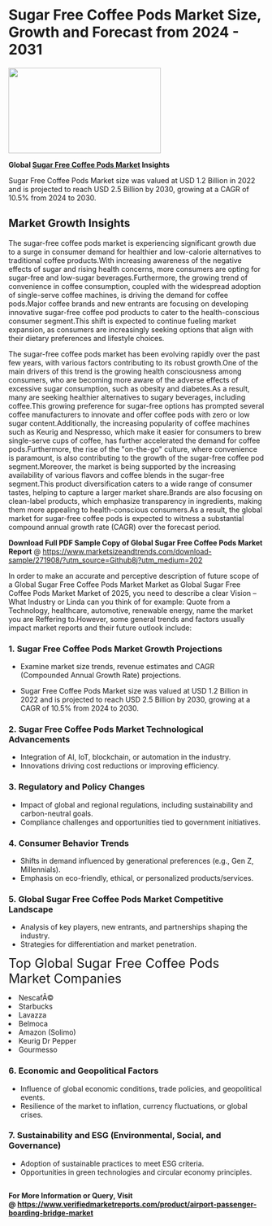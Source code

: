 <H1>Sugar Free Coffee Pods Market Size, Growth and Forecast from 2024 - 2031</H1><img class="aligncenter size-medium wp-image-584254" src="https://thirdeyenews.in/wp-content/uploads/2024/09/Global-Market-Research-300x168.jpeg" alt="" width="300" height="168" /><p><strong>Global&nbsp;<a href="https://www.marketsizeandtrends.com/download-sample/271908/?utm_source=Github8j?utm_medium=202">Sugar Free Coffee Pods Market</a> Insights</strong></p><p>Sugar Free Coffee Pods Market size was valued at USD 1.2 Billion in 2022 and is projected to reach USD 2.5 Billion by 2030, growing at a CAGR of 10.5% from 2024 to 2030.</p><p><h2>Market Growth Insights</h2> The sugar-free coffee pods market is experiencing significant growth due to a surge in consumer demand for healthier and low-calorie alternatives to traditional coffee products.With increasing awareness of the negative effects of sugar and rising health concerns, more consumers are opting for sugar-free and low-sugar beverages.Furthermore, the growing trend of convenience in coffee consumption, coupled with the widespread adoption of single-serve coffee machines, is driving the demand for coffee pods.Major coffee brands and new entrants are focusing on developing innovative sugar-free coffee pod products to cater to the health-conscious consumer segment.This shift is expected to continue fueling market expansion, as consumers are increasingly seeking options that align with their dietary preferences and lifestyle choices.<p>The sugar-free coffee pods market has been evolving rapidly over the past few years, with various factors contributing to its robust growth.One of the main drivers of this trend is the growing health consciousness among consumers, who are becoming more aware of the adverse effects of excessive sugar consumption, such as obesity and diabetes.As a result, many are seeking healthier alternatives to sugary beverages, including coffee.This growing preference for sugar-free options has prompted several coffee manufacturers to innovate and offer coffee pods with zero or low sugar content.Additionally, the increasing popularity of coffee machines such as Keurig and Nespresso, which make it easier for consumers to brew single-serve cups of coffee, has further accelerated the demand for coffee pods.Furthermore, the rise of the "on-the-go" culture, where convenience is paramount, is also contributing to the growth of the sugar-free coffee pod segment.Moreover, the market is being supported by the increasing availability of various flavors and coffee blends in the sugar-free segment.This product diversification caters to a wide range of consumer tastes, helping to capture a larger market share.Brands are also focusing on clean-label products, which emphasize transparency in ingredients, making them more appealing to health-conscious consumers.As a result, the global market for sugar-free coffee pods is expected to witness a substantial compound annual growth rate (CAGR) over the forecast period.<p><span class=""><strong>Download Full PDF Sample Copy of Global Sugar Free Coffee Pods Market Report</strong> @ <a href="https://www.marketsizeandtrends.com/download-sample/271908/?utm_source=Github8j?utm_medium=202" target="_blank">https://www.marketsizeandtrends.com/download-sample/271908/?utm_source=Github8j?utm_medium=202</a></span></p><p>In order to make an accurate and perceptive description of future scope of a Global&nbsp;Sugar Free Coffee Pods Market Market as Global&nbsp;Sugar Free Coffee Pods Market Market of 2025, you need to describe a clear Vision &ndash; What Industry or Linda can you think of for example: Quote from a Technology, healthcare, automotive, renewable energy, name the market you are Reffering to.However, some general trends and factors usually impact market reports and their future outlook include:</p><h3>1.&nbsp;<strong>Sugar Free Coffee Pods Market Growth Projections</strong></h3><ul><li>Examine market size trends, revenue estimates and CAGR (Compounded Annual Growth Rate) projections.</li><li><p>Sugar Free Coffee Pods Market size was valued at USD 1.2 Billion in 2022 and is projected to reach USD 2.5 Billion by 2030, growing at a CAGR of 10.5% from 2024 to 2030.</p></li></ul><h3>2.&nbsp;<strong>Sugar Free Coffee Pods Market Technological Advancements</strong></h3><ul><li>Integration of AI, IoT, blockchain, or automation in the industry.</li><li>Innovations driving cost reductions or improving efficiency.</li></ul><h3>3.&nbsp;<strong>Regulatory and Policy Changes</strong></h3><ul><li>Impact of global and regional regulations, including sustainability and carbon-neutral goals.</li><li>Compliance challenges and opportunities tied to government initiatives.</li></ul><h3>4.&nbsp;<strong>Consumer Behavior Trends</strong></h3><ul><li>Shifts in demand influenced by generational preferences (e.g., Gen Z, Millennials).</li><li>Emphasis on eco-friendly, ethical, or personalized products/services.</li></ul><h3>5.&nbsp;<strong>Global Sugar Free Coffee Pods Market Competitive Landscape</strong></h3><ul><li>Analysis of key players, new entrants, and partnerships shaping the industry.</li><li>Strategies for differentiation and market penetration.</li></ul><p data-pm-slice="1 1 []"><span style="color: inherit; font-family: inherit; font-size: 25px;">Top Global Sugar Free Coffee Pods Market Companies</span></p><div class="" data-test-id=""><p><li>NescafÃ©</li><li> Starbucks</li><li> Lavazza</li><li> Belmoca</li><li> Amazon (Solimo)</li><li> Keurig Dr Pepper</li><li> Gourmesso</li></p></div><h3>6.&nbsp;<strong>Economic and Geopolitical Factors</strong></h3><ul><li>Influence of global economic conditions, trade policies, and geopolitical events.</li><li>Resilience of the market to inflation, currency fluctuations, or global crises.</li></ul><h3>7.&nbsp;<strong>Sustainability and ESG (Environmental, Social, and Governance)</strong></h3><ul><li>Adoption of sustainable practices to meet ESG criteria.</li><li>Opportunities in green technologies and circular economy principles.</li></ul><h2><strong style="font-size: 14px;">For More Information or Query, Visit @&nbsp;</strong><a style="background-color: #ffffff; font-size: 14px;" href="https://www.marketsizeandtrends.com/report/sugar-free-coffee-pods-market/" target="_blank">https://www.verifiedmarketreports.com/product/airport-passenger-boarding-bridge-market</a></h2>